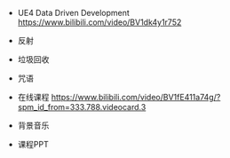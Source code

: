 - UE4 Data Driven Development https://www.bilibili.com/video/BV1dk4y1r752

- 反射

- 垃圾回收

- 咒语


- 在线课程
https://www.bilibili.com/video/BV1fE411a74g/?spm_id_from=333.788.videocard.3

- 背景音乐
- 课程PPT




